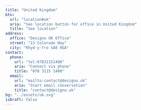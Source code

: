 ```yaml
---
title: "United Kingdom"
btn:
  url: "location#uk"
  aria: "See location button for office in United Kingdom"
  title: "See location"
address:
  office: "Designo UK Office"
  street: "13 Colorado Way"
  city: "Rhyd-y-fro SA8 9GA"
contact:
  phone:
    url: "tel:07831151400"
    aria: "Connect via phone"
    title: "078 3115 1400"
  email:
    url: "mailto:contact@designo.uk"
    aria: "Start email conversation"
    title: "contact@designo.uk"
bg: "../assets/uk.svg"
isDraft: false
---
```

